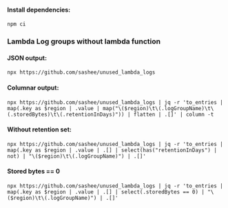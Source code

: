 #### Install dependencies:

```npm ci```
### Lambda Log groups without lambda function

#### JSON output:

```npx https://github.com/sashee/unused_lambda_logs```

#### Columnar output:

```npx https://github.com/sashee/unused_lambda_logs | jq -r 'to_entries | map(.key as $region | .value | map("\($region)\t\(.logGroupName)\t\(.storedBytes)\t\(.retentionInDays)")) | flatten | .[]' | column -t```

#### Without retention set:

```npx https://github.com/sashee/unused_lambda_logs | jq -r 'to_entries | map(.key as $region | .value | .[] | select(has("retentionInDays") | not) | "\($region)\t\(.logGroupName)") | .[]'```

#### Stored bytes == 0

```npx https://github.com/sashee/unused_lambda_logs | jq -r 'to_entries | map(.key as $region | .value | .[] | select(.storedBytes == 0) | "\($region)\t\(.logGroupName)") | .[]'```
